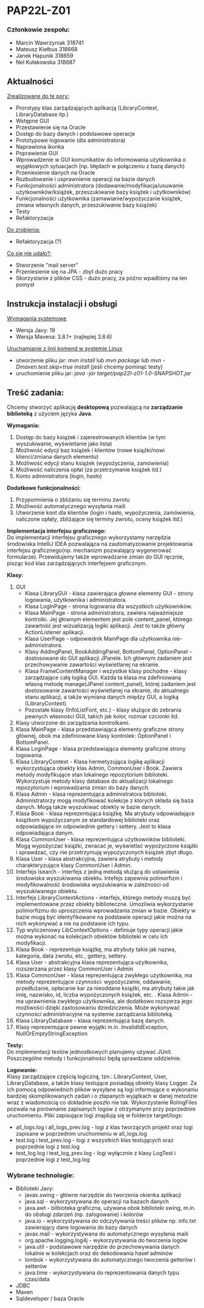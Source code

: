 # PAP22L-Z01

### Członkowie zespołu:
- Marcin Wawrzyniak 318741
- Mateusz Kiełbus 318668
- Janek Hapunik 318659
- Nel Kułakowska 318687

## Aktualności
<ins>Zrealizowane do te pory:</ins>
- Prorotypy klas zarządzających aplikacją (LibraryContext, LibraryDatabase itp.)
- Wstępne GUI
- Przestawienie się na Oracle
- Dostęp do bazy danych i podstawowe operacje
- Prototypowe logowanie (dla administratora)
- Naprawiona ikonka
- Poprawienie GUI
- Wprowadzenie w GUI komunikatów do informowania użytkownika o wyjątkowych sytuacjach (np. błędach w połączeniu z bazą danych)
- Przeniesienie danych na Oracle
- Rozbudowanie i usprawnienie operacji na bazie danych
- Funkcjonalności administratora (dodawanie/modyfikacja/usuwanie użytkowników/książek, przeszukiwanie bazy książek i użytkowników)
- Funkcjonalności użytkownika (zamawianie/wypożyczanie książek, zmiana własnych danych, przeszukiwanie bazy książek)
- Testy
- Refaktoryzacja

<ins>Do zrobienia:</ins>
- Refaktoryzacja (?)

<ins>Co się nie udało?:</ins>
- Stworzenie "mail server"
- Przeniesienie się na JPA - zbyt dużo pracy
- Skorzystanie z plików CSS - dużo pracy, za późno wpadliśmy na ten pomysł


## Instrukcja instalacji i obsługi
<ins>Wymagania systemowe</ins>
- Wersja Javy: 19
- Wersja Mavena: 3.8.1+ (najlepiej 3.8.6) 

<ins>Uruchamianie z linii komend w systemie Linux</ins>
- utworzenie pliku jar: *mvn install* lub *mvn package* lub *mvn -Dmaven.test.skip=true install* (jeśli chcemy pominąć testy)
- uruchomienie pliku jar: *java -jar target/pap22l-z01-1.0-SNAPSHOT.jar*

## Treść zadania:
Chcemy stworzyć aplikację **desktopową** pozwalającą na **zarządzanie biblioteką** z użyciem języka **Java**.
  

**Wymagania:**
1. Dostęp do bazy książek i zajerestrowanych klientów (w tym wyszukiwanie, wyświetlanie jako lista)
2. Możliwość edycji baz książek i klientów (nowe książki/nowi klienci/zmiana danych elementu)
3. Możliwość edycji stanu książek (wypożyczenia, zamówienia)
4. Możliwość naliczenia opłat (za przetrzymanie książek itd.)
5. Konto administratora (login, hasło)

**Dodatkowe funkcjonalności:**
1. Przypomnienia o zbliżaniu się terminu zwrotu
2. Możliwość automatycznego wysyłania maili
3. Utworzenie kont dla klientów (login i hasło, wypożyczenia, zamówienia, naliczone opłaty, zbliżające się terminy zwrotu, oceny książek itd.)

**Implementacja interfejsu graficznego:**  
Do implementacji interfejsu graficznego wykorzystamy narzędzia środowiska IntelliJ IDEA pozwalająca na zautomatyzowanie projektowania interfejsu graficznego(np. mechanizm pozwalający wygenerować formularze).
Przewidujemy także wprowadzanie zmian do GUI ręcznie, pisząc kod klas zarządzających interfejsem graficznym. 

**Klasy:**
1. GUI
    - Klasa LibraryGUI - klasa zawierająca głowne elementy GUI - strony logowania, użytkownika i administratora.
    - Klasa LogInPage - strona logowania dla wszystkich użytkowników.
    - Klasa MainPage - strona administratora, zawiera najważniejsze kontrolki. Jej głownym elementem jest pole content_panel, którego zawartość jest wizualizacją logiki aplikacji. Jest to także główny ActionListener aplikacji.
    - Klasa UserPage - odpowiednik MainPage dla użytkownika nie-administratora.
    - Klasy AddingPanel, BookAddingPanel, BottomPanel, OptionPanel - dostosowane do GUI aplikacji JPanele. Ich głównym zadaniem jest przechowywanie zawartości wyświetlanej na ekranie.
    - Klasa FrameContentManager i wszystkie klasy pochodne - klasy zarządzające całą logiką GUI. Każda ta klasa ma zdefiniowaną własną metodę manage(JPanel content_panel), której zadaniem jest dostosowanie zawartości wyświetlanej na ekranie, do aktualnego stanu aplikacji, a także wymiana danych między GUI, a logiką (LibraryContext).
    - Pozostałe klasy (InfoListFont, etc.) - klasy służące do zebrania pewnych własności GUI, takich jak kolor, rozmiar czcionki itd.
2. Klasy utworzone do zarządzania kontrolkami.
3. Klasa MainPage - klasa przedstawiająca elementy graficzne strony głównej, obok ma zdefiniowane klasy kontrolek: OptionPanel i BottomPanel.
4. Klasa LoginPage - klasa przedstawiająca elementy graficzne strony logowania.
5. Klasa LibraryContext - Klasa hermetyzująca logikę aplikacji wykorzystująca obiekty klas Admin, CommonUser i Book. Zawiera metody modyfikujące stan lokalnego repozytorium biblioteki. Wykorzystuje metody klasy database do aktualizacji lokalnego repozytorium i wprowadzania zmian do bazy danych.
6. Klasa Admin - klasa reprezentująca administratora biblioteki. Administratorzy mogą modyfikować kolekcje z których składa się baza danych.
Mogą także wyszukiwać obiekty w bazie danych.
7. Klasa Book - klasa reprezentująca książkę. Ma atrybuty odpowiadające książkom wypożyczanym ze standardowej biblioteki oraz odpowiadające im odpowiednie gettery i settery. Jest to klasa odpowiadająca danym.
8. Klasa CommonUser - klasa reprezentująca użytkowników biblioteki. Mogą wypożyczać książki, zwracać je, wyświetlać wypożyczone książki i sprawdzać, czy nie przetrzymują wypożyczonych książek zbyt długo.
9. Klasa User - klasa abstrakcyjna, zawiera atrybuty i metody charakteryzujące klasy CommonUser i Admin. 
10. Interfejs Isearch - interfejs z jedną metodą służącą do ustawienia środowiska wyszukiwania obiektu. Intefejs zapewnia polimorfizm i modyfikowalność środowiska wyszukiwania w zależności od wyszukiwanego obiektu.
11. Interfejs LibraryContextActions - interfejs, którego metody muszą być implementowane przez obiekty biblioteczne. Umozliwia wykorzystanie polimorfizmu do uproszczenia wprowadzania zmian w bazie. Obiekty w bazie mogą być identyfikowane na podstawie operacji jakie można na nich wykonywać a nie na podstawie ich typu.
12. Typ wyliczeniowy LibContextOptions - definiuje typy operacji jakie można wykonać na kolekcjach obiektów biblioteki w celu ich modyfikacji.
13. Klasa Book - reprezentuje książkę, ma atrybuty takie jak nazwa, kategoria, data zwrotu, etc., gettery, settery.
14. Klasa User - abstrakcyjna klasa reprezentująca użytkownika, rozszerzana przez klasy CommonUser i Admin
15. Klasa CommonUser - klasa reprezentująca zwykłego użytkownika, ma metody reprezentujące czynności: wypożyczanie, oddawanie, przedłużanie, opłacanie kar za nieoddane książki, ma atrybuty takie jak imię, nazwisko, id, liczba wypożyczonych książek, etc.
. Klasa Admin - ma uprawnienia zwykłego użytkownika, ale dodatkowo rozszerza jego możliwości dzięki zastosowaniu dziedziczenia. Może wykonywać czynności administracyjne na systemie zarządzania biblioteką.
16. Klasa LibraryDatabase - klasa reprezentująca bazę danych.
17. Klasy reprezentujące pewne wyjątki m.in. InvalidIdException, NullOrEmptyStringException

**Testy:**  
Do implementacji testów jednostkowych planujemy używać JUnit. Poszczególne metody i funkcjonalności będą sprawdzane oddzielnie.

**Logowanie:**  
Klasy zarządzające częścią logiczną, tzn.: LibraryContext, User, LibraryDatabase, a także klasy testujące posiadają obiekty klasy Logger. Za ich pomocą odpowiednich plików wysyłane są logi informujące o wykonaniu bardziej skomplikowanych zadań i o złapanych wyjątkach
w danej metodzie wraz z wiadomością co dokładnie poszło nie tak. Wykorzystanie RolingFiles pozwala na porównanie zapisanych logów z otrzymanymi przy poprzednim uruchomieniu. Pliki zapisujące logi znajdują się w folderze target/logs:
- all_logs.log i all_logs_prev.log - logi z klas tworzących projekt oraz logi zapisane w poprzednim uruchomieniu w all_logs.log
- test.log i test_prev.log - logi z wszystkich klas testujących oraz poprzednie logi z test.log
- test_log.log i test_log_prev.log - logi wyłącznie z klasy LogTest i poprzednie logi z test_log.log

### Wybrane technologie:
- Biblioteki Javy:
    - javax.swing - główne narzędzie do tworzenia okienka aplikacji
    - java.sql - wykorzystywana do operacji na bazach danych
    - java.awt - bilbioteka graficzna, używana obok biblioteki swing, m.in. do obsługi zdarzeń (np. zalogowanie) i kolorów 
    - java.io - wykorzystywania do odczytywania treści plików np. info.txt zawierający dane logowania do bazy danych
    - javax.mail - wykorzystywana do automatycznego wysyłania maili 
    - org.apache.logging.log4j - wykorzystywania do tworzenia logów
    - java.util - podstawowe narzędzie do przechowywania danych lokalnie w kolekcjach oraz do dekodowania haseł adminów
    - lombok - wykorzystywana do automatycznego tworzenia getterów i setterów
    - java.time - wykorzystywana do reprezentowania danych typu czas/data
- JDBC
- Maven
- Sqldeveloper / baza Oracle
